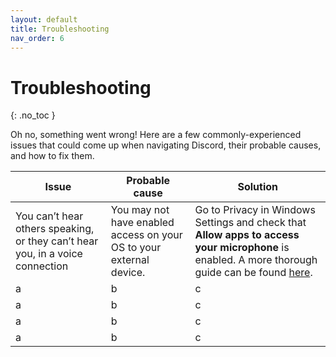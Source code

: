 ```yaml
---
layout: default
title: Troubleshooting
nav_order: 6
---
```


<!--- find up to 5 things that could go wrong, show user how to fix. try the instructions to see where these could be --->

# Troubleshooting
{: .no_toc }

Oh no, something went wrong! Here are a few commonly-experienced issues that could come up when navigating 
Discord, their probable causes, and how to fix them.

| Issue                                                                         | Probable cause                                                      | Solution                                                                                                                                                                                                                                                         |
|-------------------------------------------------------------------------------|---------------------------------------------------------------------|------------------------------------------------------------------------------------------------------------------------------------------------------------------------------------------------------------------------------------------------------------------|
| You can’t hear others speaking, or they can’t hear you, in a voice connection | You may not have enabled access on your OS to your external device. | Go to Privacy in Windows Settings and check that **Allow apps to access your microphone** is enabled. A more thorough guide can be found [here](https://support.discordapp.com/hc/en-us/articles/360004159932--Windows-10-Allowing-Access-for-Microphone-Camera).|
| a                                                                             | b                                                                   | c                                                                                                                                                                                                                                                                |
| a                                                                             | b                                                                   | c                                                                                                                                                                                                                                                                |
| a                                                                             | b                                                                   | c                                                                                                                                                                                                                                                                |
| a                                                                             | b                                                                   | c                                                                                                                                                                                                                                                                |
